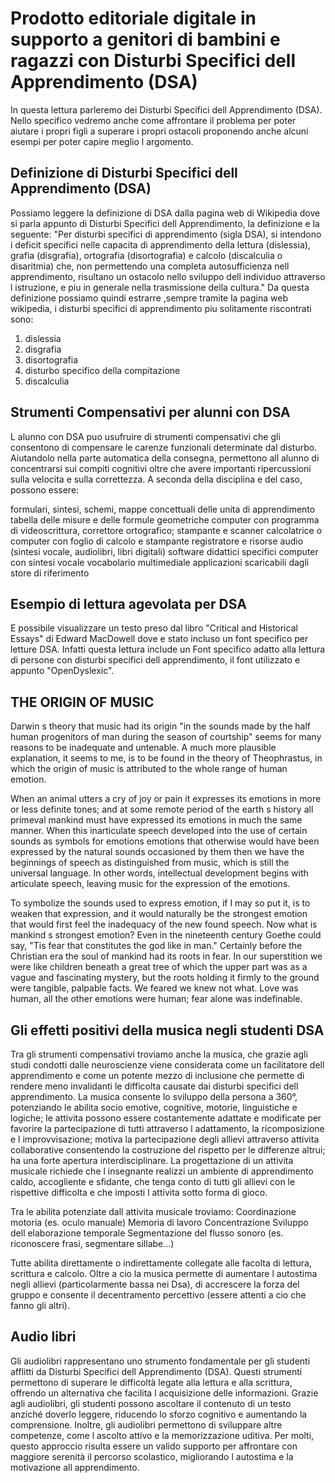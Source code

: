 # Prodotto editoriale digitale in supporto a genitori di bambini e ragazzi con Disturbi Specifici dell Apprendimento (DSA)
In questa lettura parleremo dei Disturbi Specifici dell Apprendimento (DSA). Nello specifico vedremo anche come affrontare il problema per poter aiutare i propri figli a superare i propri ostacoli proponendo anche alcuni esempi per poter capire meglio l argomento.

<div style="page-break-before:always"></div>

## Definizione di Disturbi Specifici dell Apprendimento (DSA)
Possiamo leggere la definizione di DSA dalla pagina web di Wikipedia dove si parla appunto di Disturbi Specifici dell Apprendimento, la definizione e la seguente:
"Per disturbi specifici di apprendimento (sigla DSA), si intendono i deficit specifici nelle capacita di apprendimento della lettura (dislessia), grafia (disgrafia), ortografia (disortografia) e calcolo (discalculia o disaritmia) che, non permettendo una completa autosufficienza nell apprendimento, risultano un ostacolo nello sviluppo dell individuo attraverso l istruzione, e piu in generale nella trasmissione della cultura."
Da questa definizione possiamo quindi estrarre ,sempre tramite la pagina web wikipedia, i disturbi specifici di apprendimento piu solitamente riscontrati sono:
1) dislessia 
2) disgrafia
3) disortografia
4) disturbo specifico della compitazione
5) discalculia
<div style="page-break-before:always"></div>

## Strumenti Compensativi per alunni con DSA
L alunno con DSA puo usufruire di strumenti compensativi che gli consentono di compensare le carenze funzionali determinate dal disturbo. Aiutandolo nella parte automatica della consegna, permettono all alunno di concentrarsi sui compiti cognitivi oltre che avere importanti ripercussioni sulla velocita e sulla correttezza. A seconda della disciplina e del caso, possono essere:

formulari, sintesi, schemi, mappe concettuali delle unita di apprendimento
tabella delle misure e delle formule geometriche
computer con programma di videoscrittura, correttore ortografico; stampante e scanner
calcolatrice o computer con foglio di calcolo e stampante
registratore e risorse audio (sintesi vocale, audiolibri, libri digitali) software didattici specifici
computer con sintesi vocale
vocabolario multimediale
applicazioni scaricabili dagli store di riferimento


<div style="page-break-before:always"></div>

## Esempio di lettura agevolata per DSA
E possibile visualizzare un testo preso dal libro "Critical and Historical Essays" di Edward MacDowell dove e stato incluso un font specifico per letture DSA.
Infatti questa lettura include un Font specifico adatto alla lettura di persone con disturbi specifici dell apprendimento, il font utilizzato e appunto "OpenDyslexic".

<div style="page-break-before:always"></div>

## THE ORIGIN OF MUSIC

Darwin s theory that music had its origin "in the sounds
made by the half human progenitors of man during the season
of courtship" seems for many reasons to be inadequate and
untenable. A much more plausible explanation, it seems to me, is
to be found in the theory of Theophrastus, in which the origin
of music is attributed to the whole range of human emotion.

When an animal utters a cry of joy or pain it expresses its
emotions in more or less definite tones; and at some remote
period of the earth s history all primeval mankind must have
expressed its emotions in much the same manner. When this
inarticulate speech developed into the use of certain sounds as
symbols for emotions emotions that otherwise would have been
expressed by the natural sounds occasioned by them then we have
the beginnings of speech as distinguished from music, which
is still the universal language. In other words, intellectual
development begins with articulate speech, leaving music for
the expression of the emotions.

To symbolize the sounds used to express emotion, if I may so
put it, is to weaken that expression, and it would naturally
be the strongest emotion that would first feel the inadequacy
of the new found speech. Now what is mankind s strongest
emotion? Even in the nineteenth century Goethe could say, "Tis
fear that constitutes the god like in man." Certainly before
the Christian era the soul of mankind had its roots in fear.
In our superstition we were like children beneath a great tree
of which the upper part was as a vague and fascinating mystery,
but the roots holding it firmly to the ground were tangible,
palpable facts. We feared we knew not what. Love was human,
all the other emotions were human; fear alone was indefinable.


<div style="page-break-before:always"></div>

## Gli effetti positivi della musica negli studenti DSA

Tra gli strumenti compensativi troviamo anche la musica, che grazie agli studi condotti dalle neuroscienze viene considerata come un facilitatore dell apprendimento e come un potente mezzo di inclusione che permette di rendere meno invalidanti le difficolta causate dai disturbi specifici dell apprendimento. La musica consente lo sviluppo della persona a 360°, potenziando le abilita socio emotive, cognitive, motorie, linguistiche e logiche; le attivita possono essere costantemente adattate e modificate per favorire la partecipazione di tutti attraverso l adattamento, la ricomposizione e l improvvisazione; motiva la partecipazione degli allievi attraverso attivita collaborative consentendo la costruzione del rispetto per le differenze altrui; ha una forte apertura interdisciplinare. La progettazione di un attivita musicale richiede che l insegnante realizzi un ambiente di apprendimento caldo, accogliente e sfidante, che tenga conto di tutti gli allievi con le rispettive difficolta e che imposti l attivita sotto forma di gioco.

Tra le abilita potenziate dall attivita musicale troviamo:
Coordinazione motoria (es. oculo manuale)
Memoria di lavoro
Concentrazione
Sviluppo dell elaborazione temporale
Segmentazione del flusso sonoro (es. riconoscere frasi, segmentare sillabe...)

Tutte abilita direttamente o indirettamente collegate alle facolta di lettura, scrittura e calcolo. Oltre a cio la musica permette di aumentare l autostima negli allievi (particolarmente bassa nei Dsa), di accrescere la forza del gruppo e consente il decentramento percettivo (essere attenti a cio che fanno gli altri).


<div style="page-break-before:always"></div>

## Audio libri
Gli audiolibri rappresentano uno strumento fondamentale per gli studenti afflitti da Disturbi Specifici dell Apprendimento (DSA). Questi strumenti permettono di superare le difficoltà legate alla lettura e alla scrittura, offrendo un alternativa che facilita l acquisizione delle informazioni. Grazie agli audiolibri, gli studenti possono ascoltare il contenuto di un testo anziché doverlo leggere, riducendo lo sforzo cognitivo e aumentando la comprensione. Inoltre, gli audiolibri permettono di sviluppare altre competenze, come l ascolto attivo e la memorizzazione uditiva. Per molti, questo approccio risulta essere un valido supporto per affrontare con maggiore serenità il percorso scolastico, migliorando l autostima e la motivazione all apprendimento.
